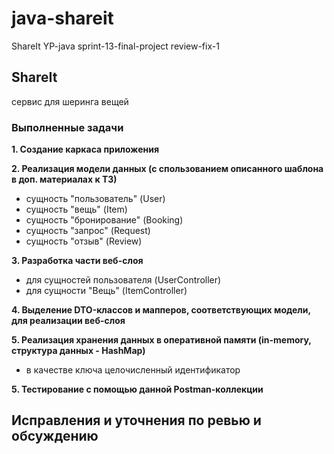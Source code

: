 # java-shareit
ShareIt 
YP-java sprint-13-final-project
review-fix-1

## ShareIt

сервис для шеринга вещей

### Выполненные задачи
**1. Создание каркаса приложения**

**2. Реализация модели данных (с спользованием описанного шаблона в доп. материалах к ТЗ)**
* сущность "пользователь" (User)
* сущность "вещь" (Item)
* сущность "бронирование" (Booking)
* сущность "запрос" (Request)
* сущность "отзыв" (Review)

**3. Разработка части веб-слоя**
* для сущностей пользователя (UserController)
* для сущности "Вещь" (ItemController)

**4. Выделение DTO-классов и мапперов, соответствующих модели, для реализации веб-слоя**

**5. Реализация хранения данных в оперативной памяти (in-memory, структура данных - HashMap)**
* в качестве ключа целочисленный идентификатор

**5. Тестирование с помощью данной Postman-коллекции**

## Исправления и уточнения по ревью и обсуждению
